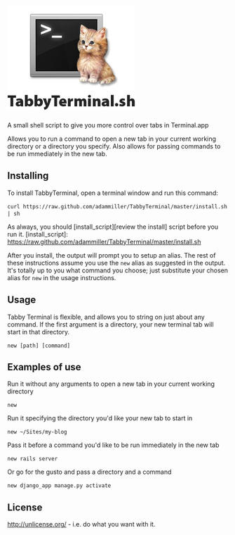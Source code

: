 ![TabbyTerminal.sh](logo.jpg)
==================

A small shell script to give you more control over tabs in Terminal.app

Allows you to run a command to open a new tab in your current working directory or a directory you specify. Also allows for passing commands to be run immediately in the new tab. 

Installing
----------

To install TabbyTerminal, open a terminal window and run this command:

	curl https://raw.github.com/adammiller/TabbyTerminal/master/install.sh | sh
	
As always, you should [install_script][review the install] script before you run it.
[install_script]: https://raw.github.com/adammiller/TabbyTerminal/master/install.sh

After you install, the output will prompt you to setup an alias. The rest of these instructions assume you use the `new` alias as suggested in the output. It's totally up to you what command you choose; just substitute your chosen alias for `new` in the usage instructions. 



Usage
-----

Tabby Terminal is flexible, and allows you to string on just about any command. If the first argument is a directory, your new terminal tab will start in that directory. 

	new [path] [command]


Examples of use
---------------

Run it without any arguments to open a new tab in your current working directory

	new 

Run it specifying the directory you'd like your new tab to start in

	new ~/Sites/my-blog

Pass it before a command you'd like to be run immediately in the new tab

	new rails server
	
Or go for the gusto and pass a directory and a command 

	new django_app manage.py activate



License
-------

http://unlicense.org/ - i.e. do what you want with it.

